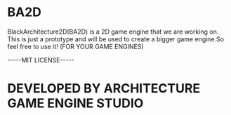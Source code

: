 # BA2D

BlackArchitecture2D(BA2D) is a 2D game engine that we are working on.
This is just a prototype and will be used to create a bigger game engine.So feel free to use it!
(FOR YOUR GAME ENGINES)

-----MIT LICENSE-----

# DEVELOPED BY ARCHITECTURE GAME ENGINE STUDIO
